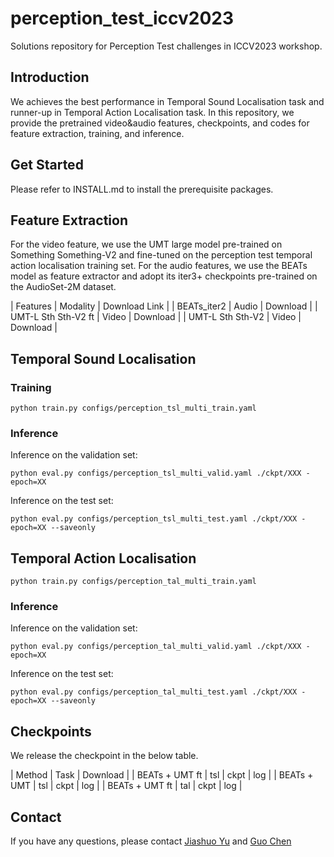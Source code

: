 # perception_test_iccv2023
Solutions repository for Perception Test challenges in ICCV2023 workshop.

## Introduction  

We achieves the best performance in Temporal Sound Localisation task and runner-up in Temporal Action Localisation task. In this repository, we provide the pretrained video\&audio features, checkpoints, and codes for feature extraction, training, and inference.

## Get Started  

Please refer to INSTALL.md to install the prerequisite packages.  

## Feature Extraction  

For the video feature, we use the UMT large model pre-trained on Something Something-V2 and fine-tuned on the perception test temporal action localisation training set. For the audio features, we use the BEATs model as feature extractor and adopt its iter3+ checkpoints pre-trained on the AudioSet-2M dataset.

| Features | Modality | Download Link |
| BEATs_iter2 | Audio | Download |
| UMT-L Sth Sth-V2 ft | Video | Download |
| UMT-L Sth Sth-V2 | Video | Download |

## Temporal Sound Localisation  

### Training  

`python train.py configs/perception_tsl_multi_train.yaml`  

### Inference  

Inference on the validation set:  

`python eval.py configs/perception_tsl_multi_valid.yaml ./ckpt/XXX -epoch=XX`  

Inference on the test set:  

`python eval.py configs/perception_tsl_multi_test.yaml ./ckpt/XXX -epoch=XX --saveonly`  

## Temporal Action Localisation  

`python train.py configs/perception_tal_multi_train.yaml`  

### Inference  

Inference on the validation set:  

`python eval.py configs/perception_tal_multi_valid.yaml ./ckpt/XXX -epoch=XX`  

Inference on the test set:  

`python eval.py configs/perception_tal_multi_test.yaml ./ckpt/XXX -epoch=XX --saveonly`  

## Checkpoints  

We release the checkpoint in the below table.  

| Method | Task | Download |
| BEATs + UMT ft | tsl | ckpt \| log |
| BEATs + UMT | tsl | ckpt \| log |
| BEATs + UMT ft | tal | ckpt \| log |  

## Contact  

If you have any questions, please contact [Jiashuo Yu](mailto:yujiashuo[at]pjlab.org.cn) and [Guo Chen](chenguo1177[at]gmail.com)